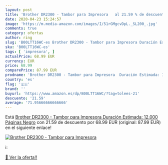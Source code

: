 ```yaml
---
layout: post
title: 'Brother DR2300 - Tambor para Impresora   al 21.59 % de descuento'
date: 2020-04-23 15:24:57
image: 'https://m.media-amazon.com/images/I/51rGMgcvDpL._SL200_.jpg'
comments: true
category: ofertas
author: ring
slug: 'B00LTT16WC-es Brother DR2300 - Tambor para Impresora Duración Estimada:...'
sku: 'B00LTT16WC-es'
tags: [ 'impresora', ]
actualPrice: 68.99 EUR
currency: EUR
price: 68.99
comparePrice: 87.99 EUR
prodname: 'Brother DR2300 - Tambor para Impresora  Duración Estimada: 12.000 Páginas   Negro'
country: 'es'
flag: '🇪🇸'
brand: ''
buyurl: 'https://www.amazon.es/dp/B00LTT16WC/?tag=tolees-21'
descuento: '21.59'
average: '71.95666666666666'
---
```


Está [Brother DR2300 - Tambor para Impresora  Duración Estimada: 12.000 Páginas   Negro](https://www.amazon.es/dp/B00LTT16WC/?tag=tolees-21) con 21.59 de descuento por 68.99 EUR (original: 87.99 EUR) en el siguiente enlace!

[![Brother DR2300 - Tambor para Impresora  ](https://m.media-amazon.com/images/I/51rGMgcvDpL._SL200_.jpg)](https://www.amazon.es/dp/B00LTT16WC/?tag=tolees-21)

ℹ️:


[🛒 Ver la oferta!!](https://www.amazon.es/dp/B00LTT16WC/?tag=tolees-21)
